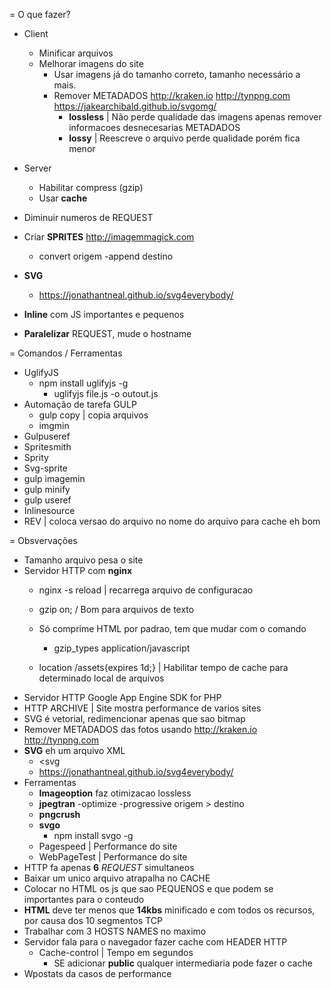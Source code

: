 = O que fazer?

  - Client
    - Minificar arquivos
    - Melhorar imagens do site
      - Usar imagens já do tamanho correto, tamanho necessário a mais.
      - Remover METADADOS http://kraken.io http://tynpng.com https://jakearchibald.github.io/svgomg/
        - **lossless** | Não perde qualidade das imagens apenas remover informacoes desnecesarias METADADOS
        - **lossy** | Reescreve o arquivo perde qualidade porém fica menor


  - Server
    - Habilitar compress (gzip)
    - Usar **cache**

  - Diminuir numeros de REQUEST
  - Criar **SPRITES** http://imagemmagick.com
    - convert origem -append destino
  - **SVG**
    - https://jonathantneal.github.io/svg4everybody/
  - **Inline** com JS importantes e pequenos
  - **Paralelizar** REQUEST, mude o hostname


= Comandos / Ferramentas
  - UglifyJS
    - npm install uglifyjs -g
      - uglifyjs file.js -o outout.js
  - Automação de tarefa GULP
    - gulp copy | copia arquivos
    - imgmin
  - Gulpuseref
  - Spritesmith
  - Sprity
  - Svg-sprite
  - gulp imagemin
  - gulp minify
  - gulp useref
  - Inlinesource
  - REV | coloca versao do arquivo no nome do arquivo para cache eh bom

= Obsvervações

  - Tamanho arquivo pesa o site
  - Servidor HTTP com **nginx**
    - nginx -s reload | recarrega arquivo de configuracao
    - gzip on; / Bom para arquivos de texto
    - Só comprime HTML por padrao, tem que mudar com o comando
      - gzip_types application/javascript

    - location /assets{expires 1d;} | Habilitar tempo de cache para determinado local de arquivos
  - Servidor HTTP Google App Engine SDK for PHP
  - HTTP ARCHIVE | Site mostra performance de varios sites
  - SVG é vetorial, redimencionar apenas que sao bitmap
  - Remover METADADOS das fotos usando http://kraken.io http://tynpng.com
  - **SVG** eh um arquivo XML
    - <svg<defs><symbol id=""></symbol></defs></svg>
    - https://jonathantneal.github.io/svg4everybody/
  - Ferramentas
    - **Imageoption** faz otimizacao lossless
    - **jpegtran** -optimize -progressive origem > destino
    - **pngcrush**
    - **svgo**
      - npm install svgo -g
    - Pagespeed | Performance do site
    - WebPageTest | Performance do site
  - HTTP fa apenas **6** _REQUEST_ simultaneos
  - Baixar um unico arquivo atrapalha no CACHE
  - Colocar no HTML os js que sao PEQUENOS e que podem se importantes para o conteudo
  - **HTML** deve ter menos que **14kbs** minificado e com todos os recursos, por causa dos 10 segmentos TCP
  - Trabalhar com 3 HOSTS NAMES no maximo
  - Servidor fala para o navegador fazer cache com HEADER HTTP
    - Cache-control | Tempo em segundos
      - SE adicionar **public** qualquer intermediaria pode fazer o cache
  - Wpostats da casos de performance
